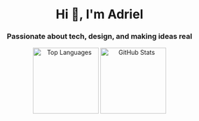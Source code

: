 <h1 align="center">Hi 👋, I'm Adriel</h1>
<h3 align="center">Passionate about tech, design, and making ideas real</h3>


<p align="center">
  <img height="150" src="https://github-readme-stats.vercel.app/api/top-langs?username=dsadriel&show_icons=true&locale=en&layout=compact" alt="Top Languages" />
  <img height="150" src="https://github-readme-stats.vercel.app/api?username=dsadriel&show_icons=true&locale=en" alt="GitHub Stats" />
</p>
